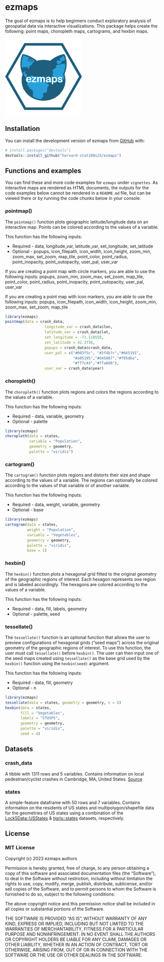 
<!-- README.md is generated from README.Rmd. Please edit that file -->

# ezmaps

The goal of ezmaps is to help beginners conduct exploratory analysis of
geospatial data via interactive visualizations. This package helps
create the following: point maps, choropleth maps, cartograms, and
hexbin maps.

<!-- badges: start -->

<img src="badge.png" width="250" />

<!-- badges: end -->

## Installation

You can install the development version of ezmaps from
[GitHub](https://github.com/) with:

``` r
# install.packages("devtools")
devtools::install_github("harvard-stat108s23/ezmaps")
```

## Functions and examples

You can find these and more code examples for `ezmaps` under
`vignettes`. As interactive maps are rendered as HTML documents, the
outputs for the code examples below cannot be rendered in a `README.md`
file, but can be viewed there or by running the code chunks below in
your console.

### pointmap()

The `pointmap()` function plots geographic latitude/longitude data on an
interactive map. Points can be colored according to the values of a
variable.

This function has the following inputs:

- Required - data, longitude_var, latitude_var, set_longitude,
  set_latitude
- Optional - popups, icon_filepath, icon_width, icon_height, zoom_min,
  zoom_max, set_zoom, map_tile, point_color, point_radius,
  point_inopacity, point_outopacity, user_pal, user_var

If you are creating a point map with circle markers, you are able to use
the following inputs: popups, zoom_min, zoom_max, set_zoom, map_tile,
point_color, point_radius, point_inopacity, point_outopacity, user_pal,
user_var

If you are creating a point map with icon markers, you are able to use
the following inputs: popups, icon_filepath, icon_width, icon_height,
zoom_min, zoom_max, set_zoom, map_tile

``` r
library(ezmaps)
pointmap(data = crash_data,
                  longitude_var = crash_data$lon,
                  latitude_var = crash_data$lat,
                  set_longitude = -71.110558,
                  set_latitude = 42.3736,
                  popups = crash_data$crash_date,
                  user_pal = c("#003f5c", "#2f4b7c","#665191",
                               "#a05195","#d45087","#f95d6a",
                               "#ff7c43","#ffa600"),
                  user_var = crash_data$year)
```

### choropleth()

The `choropleth()` function plots regions and colors the regions
according to the values of a variable.

This function has the following inputs:

- Required - data, variable, geometry
- Optional - palette

``` r
library(ezmaps)
choropleth(data = states,
           variable = "Population",
           geometry = geometry,
           palette = "viridis")
```

### cartogram()

The `cartogram()` function plots regions and distorts their size and
shape according to the values of a variable. The regions can optionally
be colored according to the values of that variable or of another
variable.

This function has the following inputs:

- Required - data, weight, variable, geometry
- Optional - base

``` r
library(ezmaps)
cartogram(data = states,
          weight = "Population",
          variable = "Vegetables",
          geometry = geometry,
          palette = "viridis",
          base = 1)
```

### hexbin()

The `hexbin()` function plots a hexagonal grid fitted to the original
geometry of the geographic regions of interest. Each hexagon represents
one region and is labeled accordingly. The hexagons are colored
according to the values of a variable.

This function has the following inputs:

- Required - data, fill, labels, geometry
- Optional - palette, seed

### tessellate()

The `tessellate()` function is an optional function that allows the user
to preview configurations of hexagonal grids (“seed maps”) across the
original geometry of the geographic regions of interest. To use this
function, the user must call `tessellate()` before `hexbin()`. The user
can then input one of the seed maps created using `tessellate()` as the
base grid used by the `hexbin()` function using the `hexbin(seed)`
argument.

This function has the following inputs:

- Required - data, fill, geometry
- Optional - n

``` r
library(ezmaps)
tessellate(data = states, geometry = geometry, n = 6)
hexbin(data = states,
       fill = "Vegetables",
       labels = "STUSPS",
       geometry = geometry,
       palette = "viridis",
       seed = 4)
```

## Datasets

### crash_data

A tibble with 1311 rows and 5 variables. Contains information on local
pedestrian/cyclist crashes in Cambridge, MA, United States.
[Source](https://github.com/harvard-stat108s23/materials/blob/main/psets/data/cambridge_cyclist_ped_crash.csv)

### states

A simple-feature dataframe with 50 rows and 7 variables. Contains
information on the residents of US states and multipolygon/shapefile
data for the geometries of US states using a combination of the
[Lock5Data::USStates](https://cran.r-project.org/web/packages/Lock5Data/index.html)
&
[tigris::states](https://github.com/walkerke/tigris/blob/master/R/states.R)
datasets, respectively.

## License

### MIT License

Copyright (c) 2023 ezmaps authors

Permission is hereby granted, free of charge, to any person obtaining a
copy of this software and associated documentation files (the
“Software”), to deal in the Software without restriction, including
without limitation the rights to use, copy, modify, merge, publish,
distribute, sublicense, and/or sell copies of the Software, and to
permit persons to whom the Software is furnished to do so, subject to
the following conditions:

The above copyright notice and this permission notice shall be included
in all copies or substantial portions of the Software.

THE SOFTWARE IS PROVIDED “AS IS”, WITHOUT WARRANTY OF ANY KIND, EXPRESS
OR IMPLIED, INCLUDING BUT NOT LIMITED TO THE WARRANTIES OF
MERCHANTABILITY, FITNESS FOR A PARTICULAR PURPOSE AND NONINFRINGEMENT.
IN NO EVENT SHALL THE AUTHORS OR COPYRIGHT HOLDERS BE LIABLE FOR ANY
CLAIM, DAMAGES OR OTHER LIABILITY, WHETHER IN AN ACTION OF CONTRACT,
TORT OR OTHERWISE, ARISING FROM, OUT OF OR IN CONNECTION WITH THE
SOFTWARE OR THE USE OR OTHER DEALINGS IN THE SOFTWARE.
